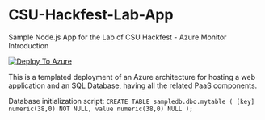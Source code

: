 # CSU-Hackfest-Lab-App
Sample Node.js App for the Lab of CSU Hackfest - Azure Monitor Introduction

[![Deploy To Azure](https://aka.ms/deploytoazurebutton)](https://portal.azure.com/#create/Microsoft.Template/uri/https%3A%2F%2Fraw.githubusercontent.com%2Fmkelepe%2FCSU-Hackfest-Lab-App%2Fmain%2FIaC%2FInfrastructure-Template.json)


This is a templated deployment of an Azure architecture for hosting a web application and an SQL Database, having all the related PaaS components.

Database initialization script:
`
CREATE TABLE sampledb.dbo.mytable (
	[key] numeric(38,0) NOT NULL,
	value numeric(38,0) NULL
);
`